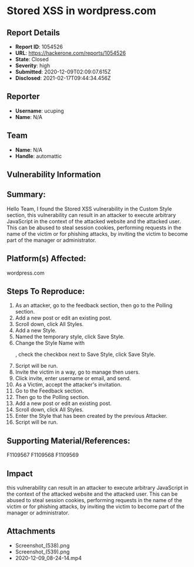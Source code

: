 # Stored XSS in wordpress.com

## Report Details
- **Report ID**: 1054526
- **URL**: https://hackerone.com/reports/1054526
- **State**: Closed
- **Severity**: high
- **Submitted**: 2020-12-09T02:09:07.615Z
- **Disclosed**: 2021-02-17T09:44:34.456Z

## Reporter
- **Username**: ucuping
- **Name**: N/A

## Team
- **Name**: N/A
- **Handle**: automattic

## Vulnerability Information
## Summary:
Hello Team,
I found the Stored XSS vulnerability in the Custom Style section, this vulnerability can result in an attacker to execute arbitrary JavaScript in the context of the attacked website and the attacked user. This can be abused to steal session cookies, performing requests in the name of the victim or for phishing attacks, by inviting the victim to become part of the manager or administrator.

## Platform(s) Affected:
wordpress.com

## Steps To Reproduce:
1. As an attacker, go to the feedback section, then go to the Polling section.
2. Add a new post or edit an existing post.
3. Scroll down, click All Styles.
4. Add a new Style.
5. Named the temporary style, click Save Style.
6. Change the Style Name with <noscript><p title= "</noscript><img src=x onerror=alert(document.cookie)>">, check the checkbox next to Save Style, click Save Style.
7. Script will be run.
8. Invite the victim in a way, go to manage then users.
9. Click invite, enter username or email, and send.
10. As a Victim, accept the attacker's invitation.
11. Go to the Feedback section.
12. Then go to the Polling section.
13. Add a new post or edit an existing post.
14. Scroll down, click All Styles.
15. Enter the Style that has been created by the previous Attacker.
16. Script will be run.

## Supporting Material/References:
F1109567
F1109568
F1109569

## Impact

this vulnerability can result in an attacker to execute arbitrary JavaScript in the context of the attacked website and the attacked user. This can be abused to steal session cookies, performing requests in the name of the victim or for phishing attacks, by inviting the victim to become part of the manager or administrator.

## Attachments
- Screenshot_(538).png
- Screenshot_(539).png
- 2020-12-09_08-24-14.mp4

